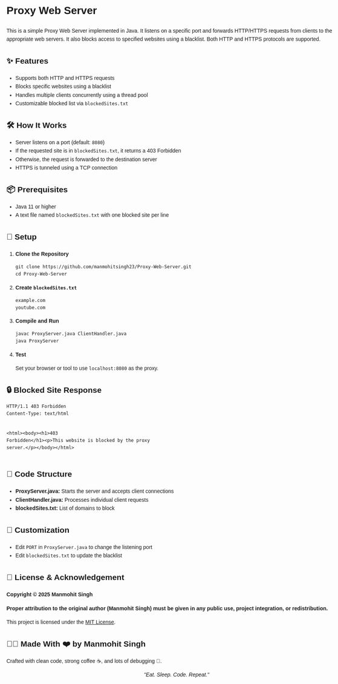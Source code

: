 <!DOCTYPE html>
<html lang="en">
<head>
  <meta charset="UTF-8" />
  <meta name="viewport" content="width=device-width, initial-scale=1.0"/>
</head>
<body style="font-family: Arial, sans-serif; max-width: 900px; margin: auto; padding: 20px; line-height: 1.6;">

  <h1>Proxy Web Server</h1>

  <p>This is a simple Proxy Web Server implemented in Java. It listens on a specific port and forwards HTTP/HTTPS requests from clients to the appropriate web servers. It also blocks access to specified websites using a blacklist. Both HTTP and HTTPS protocols are supported.</p>

  <h2>✨ Features</h2>
  <ul>
    <li>Supports both HTTP and HTTPS requests</li>
    <li>Blocks specific websites using a blacklist</li>
    <li>Handles multiple clients concurrently using a thread pool</li>
    <li>Customizable blocked list via <code>blockedSites.txt</code></li>
  </ul>

  <h2>🛠 How It Works</h2>
  <ul>
    <li>Server listens on a port (default: <code>8080</code>)</li>
    <li>If the requested site is in <code>blockedSites.txt</code>, it returns a 403 Forbidden</li>
    <li>Otherwise, the request is forwarded to the destination server</li>
    <li>HTTPS is tunneled using a TCP connection</li>
  </ul>

  <h2>📦 Prerequisites</h2>
  <ul>
    <li>Java 11 or higher</li>
    <li>A text file named <code>blockedSites.txt</code> with one blocked site per line</li>
  </ul>

  <h2>🚀 Setup</h2>
  <ol>
    <li>
      <strong>Clone the Repository</strong>
      <pre><code>git clone https://github.com/manmohitsingh23/Proxy-Web-Server.git
cd Proxy-Web-Server</code></pre>
    </li>
    <li>
      <strong>Create <code>blockedSites.txt</code></strong>
      <pre><code>example.com
youtube.com</code></pre>
    </li>
    <li>
      <strong>Compile and Run</strong>
      <pre><code>javac ProxyServer.java ClientHandler.java
java ProxyServer</code></pre>
    </li>
    <li>
      <strong>Test</strong>
      <p>Set your browser or tool to use <code>localhost:8080</code> as the proxy.</p>
    </li>
  </ol>

  <h2>🔒 Blocked Site Response</h2>
  <pre><code>HTTP/1.1 403 Forbidden
Content-Type: text/html

&lt;html&gt;&lt;body&gt;&lt;h1&gt;403 Forbidden&lt;/h1&gt;&lt;p&gt;This website is blocked by the proxy server.&lt;/p&gt;&lt;/body&gt;&lt;/html&gt;</code></pre>

  <h2>🧠 Code Structure</h2>
  <ul>
    <li><strong>ProxyServer.java:</strong> Starts the server and accepts client connections</li>
    <li><strong>ClientHandler.java:</strong> Processes individual client requests</li>
    <li><strong>blockedSites.txt:</strong> List of domains to block</li>
  </ul>

  <h2>🔄 Customization</h2>
  <ul>
    <li>Edit <code>PORT</code> in <code>ProxyServer.java</code> to change the listening port</li>
    <li>Edit <code>blockedSites.txt</code> to update the blacklist</li>
  </ul>

  <h2>📄 License & Acknowledgement</h2>
  <p><strong>Copyright © 2025 Manmohit Singh</strong></p>
  <p>
    <strong>Proper attribution to the original author (Manmohit Singh) must be given in any public use, project integration, or redistribution.</strong>
  </p>
  <p>This project is licensed under the <a href="https://opensource.org/licenses/MIT" target="_blank">MIT License</a>.</p>

  <h2>👨‍💻 Made With ❤️ by Manmohit Singh</h2>
  <p>Crafted with clean code, strong coffee ☕, and lots of debugging 🐞.</p>
  <p style="text-align:center; font-style: italic;">"Eat. Sleep. Code. Repeat."</p>

</body>
</html>

